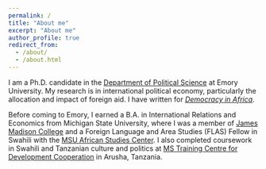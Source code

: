 ```yaml
---
permalink: /
title: "About me"
excerpt: "About me"
author_profile: true
redirect_from: 
  - /about/
  - /about.html
---
```


I am a Ph.D. candidate in the [Department of Political Science](http://polisci.emory.edu/home/) at Emory University. My research is in international political economy, particularly the allocation and impact of foreign aid. I have written for [*Democracy in Africa*](http://democracyinafrica.org). 

Before coming to Emory, I earned a B.A. in International Relations and Economics from Michigan State University, where I was a member of [James Madison College](http://jmc.msu.edu) and a Foreign Language and Area Studies (FLAS) Fellow in Swahili with the [MSU African Studies Center](https://africa.isp.msu.edu/). I also completed coursework in Swahili and Tanzanian culture and politics at [MS Training Centre for Development Cooperation](http://mstcdc.or.tz) in Arusha, Tanzania. 